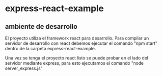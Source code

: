 # express-react-example

## ambiente de desarrollo

El proyecto utiliza el framework react para desarrollo. Para compilar un servidor de desarrollo con react debemos ejecutar el comando "npm start" dentro de la carpeta express-react-example.

Una vez se tenga el proyecto react listo se puede probar en el lado del servidor mediante express, para esto ejecutamos el comando "node server_express.js"
